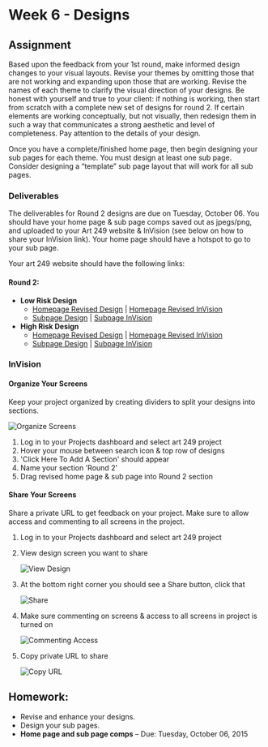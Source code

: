 # Week 6 - Designs
## Assignment
Based upon the feedback from your 1st round, make informed design changes to your visual layouts. Revise your themes by omitting those that are not working and expanding upon those that are working. Revise the names of each theme to clarify the visual direction of your designs. Be honest with yourself and true to your client: if nothing is working, then start from scratch with a complete new set of designs for round 2. If certain elements are working conceptually, but not visually, then redesign them in such a way that communicates a strong aesthetic and level of completeness. Pay attention to the details of your design.

Once you have a complete/finished home page, then begin designing your sub pages for each theme.
You must design at least one sub page. Consider designing a “template” sub page layout that will work
for all sub pages.


### Deliverables
The deliverables for Round 2 designs are due on Tuesday, October 06. You
should have your home page & sub page comps saved out as jpegs/png, and uploaded to
your Art 249 website & InVision (see below on how to share your InVision link).
Your home page should have a hotspot to go to your sub page.

Your art 249 website should have the following links:

#### Round 2:
- **Low Risk Design**
  + [Homepage Revised Design](#) | [Homepage Revised InVision](#)
  + [Subpage Design](#) | [Subpage InVision](#)
- **High Risk Design**
  * [Homepage Revised Design](#) | [Homepage Revised InVision](#)
  * [Subpage Design](#) | [Subpage InVision](#)


### InVision
#### Organize Your Screens
Keep your project organized by creating dividers to split your designs into sections.

![Organize Screens](http://i.imgur.com/f4Swq5l.gif)

1. Log in to your Projects dashboard and select art 249 project
1. Hover your mouse between search icon & top row of designs
1. 'Click Here To Add A Section' should appear
1. Name your section 'Round 2'
1. Drag revised home page & sub page into Round 2 section

#### Share Your Screens
Share a private URL to get feedback on your project. Make sure to allow access and commenting to all screens in the project.

1. Log in to your Projects dashboard and select art 249 project
1. View design screen you want to share

   ![View Design](http://i.imgur.com/95enFpP.png)

1. At the bottom right corner you should see a Share button, click that

   ![Share](http://i.imgur.com/uegk0oR.png)

1. Make sure commenting on screens & access to all screens in project is turned on

   ![Commenting Access](http://i.imgur.com/w8hgcQO.png)

1. Copy private URL to share

   ![Copy URL](http://i.imgur.com/AKQQSEl.png)


## Homework:
- Revise and enhance your designs.
- Design your sub pages.
- **Home page and sub page comps** – Due: Tuesday, October 06, 2015
